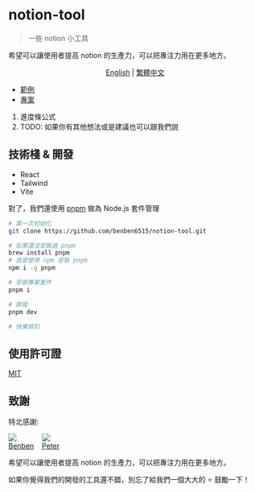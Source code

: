 # notion-tool

> 一些 notion 小工具

希望可以讓使用者提高 notion 的生產力，可以把專注力用在更多地方。

<div align="center">
  <a href="./README.md">English</a>
  <span> | </span>
  <a href="./README.zh-tw.md">繁體中文</a>
</div>

- [範例](https://notion-tool.netlify.app/)
- [專案](https://github.com/benben6515/notion-tool)

1. 進度條公式
2. TODO: 如果你有其他想法或是建議也可以跟我們說

## 技術棧 & 開發

- React
- Tailwind
- Vite

對了，我們還使用 [pnpm](https://pnpm.io/) 做為 Node.js 套件管理

```sh
# 第一次初始化
git clone https://github.com/benben6515/notion-tool.git

# 如果還沒安裝過 pnpm
brew install pnpm
# 或是使用 npm 安裝 pnpm
npm i -g pnpm

# 安裝專案套件
pnpm i

# 開發
pnpm dev

# 快樂寫扣
```

## 使用許可證

[MIT](./LICENSE)

## 致謝

特北感謝:

<div style="display: flex">
  <a href="https://github.com/benben6515" style="margin-right: 1rem">
    <div style="border-radius: 50%">
      <img src="https://avatars.githubusercontent.com/u/61361198?s=40&v=4" />
    </div>
    <div>Benben</div>
  </a>
  <a href="https://github.com/Peter-Liao-github">
    <div style="border-radius: 50%">
      <img src="https://avatars.githubusercontent.com/u/30005366?s=40&v=4" />
    </div>
    <div>Peter</div>
  </a>
</div>

希望可以讓使用者提高 notion 的生產力，可以把專注力用在更多地方。

如果你覺得我們的開發的工具還不錯，別忘了給我們一個大大的 ⭐️ 鼓勵一下！

